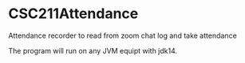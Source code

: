 # CSC211Attendance
Attendance recorder to read from zoom chat log and take attendance

The program will run on any JVM equipt with jdk14.
